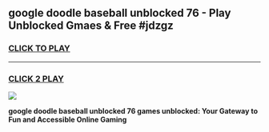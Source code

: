 
## google doodle baseball unblocked 76 - Play Unblocked Gmaes & Free #jdzgz
<h3>
<a href="https://news.freeplayer.one?title=google_doodle_baseball_unblocked_76&ref=24F">CLICK TO PLAY</a></h3>
<hr>

<h3>
<a href="https://news.freeplayer.one?title=google_doodle_baseball_unblocked_76&ref=24F">CLICK 2 PLAY</a>
  
</h3>

<a href="https://news.freeplayer.one?title=google_doodle_baseball_unblocked_76&ref=24F/"><img src="https://clearcache.store/games.png"></a>


**google doodle baseball unblocked 76 games unblocked: Your Gateway to Fun and Accessible Online Gaming**
